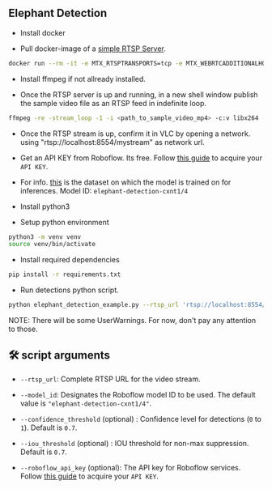 ## Elephant Detection
- Install docker

- Pull docker-image of a [simple RTSP Server](https://hub.docker.com/r/bluenviron/mediamtx).
```bash
docker run --rm -it -e MTX_RTSPTRANSPORTS=tcp -e MTX_WEBRTCADDITIONALHOSTS=192.168.1.2 -p 8554:8554 -p 1935:1935 -p 8888:8888 -p 8889:8889 -p 8890:8890/udp -p 8189:8189/udp bluenviron/mediamtx-ffmpeg
```

- Install ffmpeg if not allready installed.

- Once the RTSP server is up and running, in a new shell window publish the sample video file as an RTSP feed in indefinite loop.
```bash
ffmpeg -re -stream_loop -1 -i <path_to_sample_video_mp4> -c:v libx264 -b:v 1500k -maxrate 1500k -bufsize 2M -c:a aac -b:a 128k -f rtsp -rtsp_transport tcp -muxdelay 0.1 -muxpreload 0.5 rtsp://localhost:8554/mystream
```

- Once the RTSP stream is up, confirm it in VLC by opening a network. using "rtsp://localhost:8554/mystream" as network url.

- Get an API KEY from Roboflow. Its free. Follow [this guide](https://docs.roboflow.com/api-reference/authentication#retrieve-an-api-key) to acquire your `API KEY`.

- For info. [this](https://universe.roboflow.com/roboflow-universe-projects/elephant-detection-cxnt1) is the dataset on which the model is trained on for inferences. Model ID: `elephant-detection-cxnt1/4`


- Install python3

- Setup python environment
```bash
python3 -m venv venv
source venv/bin/activate
```

- Install required dependencies
```bash
pip install -r requirements.txt
```

- Run detections python script.
```bash
python elephant_detection_example.py --rtsp_url 'rtsp://localhost:8554/mystream' --roboflow_api_key <roboflow_api_key>
```

NOTE:
  There will be some UserWarnings. For now, don't pay any attention to those.

## 🛠️ script arguments
- `--rtsp_url`: Complete RTSP URL for the video stream.

- `--model_id`: Designates the Roboflow model ID to be used. The default value is `"elephant-detection-cxnt1/4"`.

- `--confidence_threshold` (optional) : Confidence level for detections (`0` to `1`). Default is `0.7`.

- `--iou_threshold` (optional) : IOU threshold for non-max suppression. Default is `0.7`.

- `--roboflow_api_key` (optional): The API key for Roboflow services. Follow [this guide](https://docs.roboflow.com/api-reference/authentication#retrieve-an-api-key) to acquire your `API KEY`.
